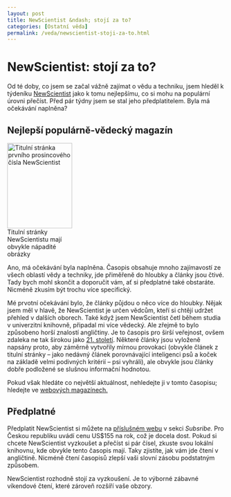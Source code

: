 ```yaml
---
layout: post
title: NewScientist &ndash; stojí za to?
categories: [Ostatní věda]
permalink: /veda/newscientist-stoji-za-to.html
---
```

# NewScientist: stojí za to?

Od té doby, co jsem se začal vážně zajímat o vědu a techniku, jsem hleděl k týdeníku [NewScientist](http://www.newscientist.com/) jako k tomu nejlepšímu, co si mohu na populární úrovni přečíst. Před pár týdny jsem se stal jeho předplatitelem. Byla má očekávání naplněna?

## Nejlepší populárně-vědecký magazín

<div class="obry" style="width:167px"><div class="leftbox"><img alt="Titulní stránka prvního prosincového čísla NewScientist" height="197" src="http://www.techblog.cz/images/newscientist-titulka.jpg" width="150"/></div>Titulní stránky NewScientistu mají obvykle nápadité obrázky</div> 

Ano, má očekávání byla naplněna. Časopis obsahuje mnoho zajímavostí ze všech oblastí vědy a techniky, jde přiměřeně do hloubky a články jsou čtivé. Tady bych mohl skončit a doporučit vám, ať si předplatné také obstaráte. Nicméně zkusím být trochu více specifický.

Mé prvotní očekávání bylo, že články půjdou o něco více do hloubky. Nějak jsem měl v hlavě, že NewScientist je určen vědcům, kteří si chtějí udržet přehled v dalších oborech. Také když jsem NewScientist četl během studia v univerzitní knihovně, připadal mi více vědecký. Ale zřejmě to bylo způsobeno horší znalostí angličtiny. Je to časopis pro širší veřejnost, ovšem zdaleka ne tak širokou jako [21\. století](http://www.techblog.cz/clanky/casopis-21-stoleti.html). Některé články jsou vyloženě napsány proto, aby záměrně vytvořily mírnou provokaci (obvykle článek z titulní stránky – jako nedávný článek porovnávající inteligenci psů a koček na základě velmi podivných kritérií – psi vyhráli), ale obvykle jsou články dobře podložené se slušnou informační hodnotou.

Pokud však hledáte co největší aktuálnost, nehledejte ji v tomto časopisu; hledejte ve [webových magazínech.](http://www.techblog.cz/veda/weby-o-vede-2-anglicky.html)

## Předplatné

Předplatit NewScientist si můžete na [příslušném webu](http://www.newscientist.com/) v sekci _Subsribe._ Pro Českou republiku uvádí cenu US$155 na rok, což je docela dost. Pokud si chcete NewScientist vyzkoušet a přečíst si pár čísel, zkuste svou lokální knihovnu, kde obvykle tento časopis mají. Taky zjistíte, jak vám jde čtení v angličtině. Nicméně čtení časopisů zlepší vaši slovní zásobu podstatným způsobem.

NewScientist rozhodně stojí za vyzkoušení. Je to výborné zábavné víkendové čtení, které zároveň rozšíří vaše obzory.


